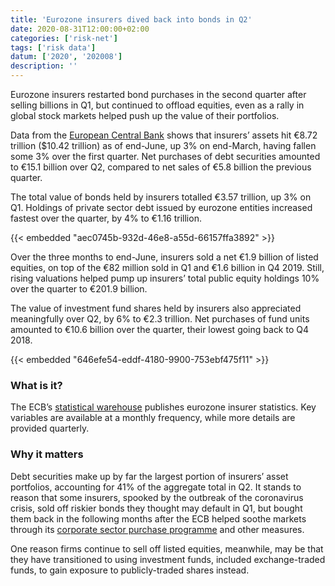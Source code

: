 ```yaml
---
title: 'Eurozone insurers dived back into bonds in Q2'
date: 2020-08-31T12:00:00+02:00
categories: ['risk-net']
tags: ['risk data']
datum: ['2020', '202008']
description: ''
---
```


Eurozone insurers restarted bond purchases in the second quarter after selling billions in Q1, but continued to offload equities, even as a rally in global stock markets helped push up the value of their portfolios.

Data from the [European Central Bank](https://www.ecb.europa.eu/press/pdf/icb/ecb.icb2020q2_annex~f0b4d241a3.en.pdf?d2f9ce5bf8654a7f4811c0f09d5c29fa) shows that insurers’ assets hit €8.72 trillion ($10.42 trillion) as of end-June, up 3% on end-March, having fallen some 3% over the first quarter. Net purchases of debt securities amounted to €15.1 billion over Q2, compared to net sales of €5.8 billion the previous quarter.

The total value of bonds held by insurers totalled €3.57 trillion, up 3% on Q1. Holdings of private sector debt issued by eurozone entities increased fastest over the quarter, by 4% to €1.16 trillion.

{{< embedded "aec0745b-932d-46e8-a55d-66157ffa3892" >}}

Over the three months to end-June, insurers sold a net €1.9 billion of listed equities, on top of the €82 million sold in Q1 and €1.6 billion in Q4 2019. Still, rising valuations helped pump up insurers’ total public equity holdings 10% over the quarter to €201.9 billion.

The value of investment fund shares held by insurers also appreciated meaningfully over Q2, by 6% to €2.3 trillion. Net purchases of fund units amounted to €10.6 billion over the quarter, their lowest going back to Q4 2018.

{{< embedded "646efe54-eddf-4180-9900-753ebf475f11" >}}

### What is it?

The ECB’s [statistical warehouse](https://www.ecb.europa.eu/press/pdf/icb/ecb.icb2020q2_annex~f0b4d241a3.en.pdf?d2f9ce5bf8654a7f4811c0f09d5c29fa) publishes eurozone insurer statistics. Key variables are available at a monthly frequency, while more details are provided quarterly.

### Why it matters

Debt securities make up by far the largest portion of insurers’ asset portfolios, accounting for 41% of the aggregate total in Q2. It stands to reason that some insurers, spooked by the outbreak of the coronavirus crisis, sold off riskier bonds they thought may default in Q1, but bought them back in the following months after the ECB helped soothe markets through its [corporate sector purchase programme](https://www.ecb.europa.eu/mopo/implement/omt/html/cspp-qa.en.html) and other measures.

One reason firms continue to sell off listed equities, meanwhile, may be that they have transitioned to using investment funds, included exchange-traded funds, to gain exposure to publicly-traded shares instead.

